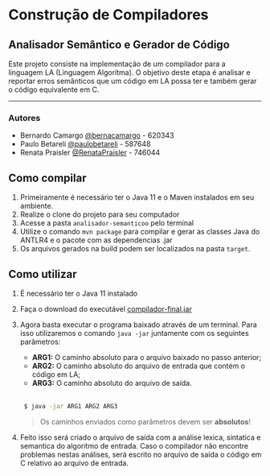 # Construção de Compiladores

## Analisador Semântico e Gerador de Código

Este projeto consiste na implementação de um compilador para a linguagem LA (Linguagem Algorítma). 
O objetivo deste etapa é analisar e reportar erros semânticos que um código em LA possa ter e também gerar o código equivalente em C.

---

### Autores

-   Bernardo Camargo [@bernacamargo](https://github.com/bernacamargo) - 620343
-   Paulo Betareli [@paulobetareli](https://github.com/paulobetareli) - 587648
-   Renata Praisler [@RenataPraisler](https://github.com/RenataPraisler) - 746044

## Como compilar

1. Primeiramente é necessário ter o Java 11 e o Maven instalados em seu ambiente.
2. Realize o clone do projeto para seu computador
3. Acesse a pasta `analisador-semanticoo` pelo terminal
4. Utilize o comando `mvn package` para compilar e gerar as classes Java do ANTLR4 e o pacote com as dependencias .jar
5. Os arquivos gerados na build podem ser localizados na pasta `target`.

## Como utilizar

1. É necessário ter o Java 11 instalado
2. Faça o download do executável [compilador-final.jar](https://github.com/bernacamargo/UFSCar-Compiladores/raw/analisador-semantico-e-gerador/compilador-final.jar)
3. Agora basta executar o programa baixado através de um terminal. Para isso utilizaremos o comando `java -jar` juntamente com os seguintes parâmetros:

    - **ARG1:** O caminho absoluto para o arquivo baixado no passo anterior;
    - **ARG2:** O caminho absoluto do arquivo de entrada que contém o código em LA;
    - **ARG3:** O caminho absoluto do arquivo de saída.

    <br>

    ```sh
     $ java -jar ARG1 ARG2 ARG3
    ```

    > Os caminhos enviados como parâmetros devem ser **absolutos**!

4. Feito isso será criado o arquivo de saída com a análise lexica, sintatica e semantica do algoritmo de entrada. Caso o compilador não encontre problemas nestas análises, será escrito no arquivo de saída o código em C relativo ao arquivo de entrada.